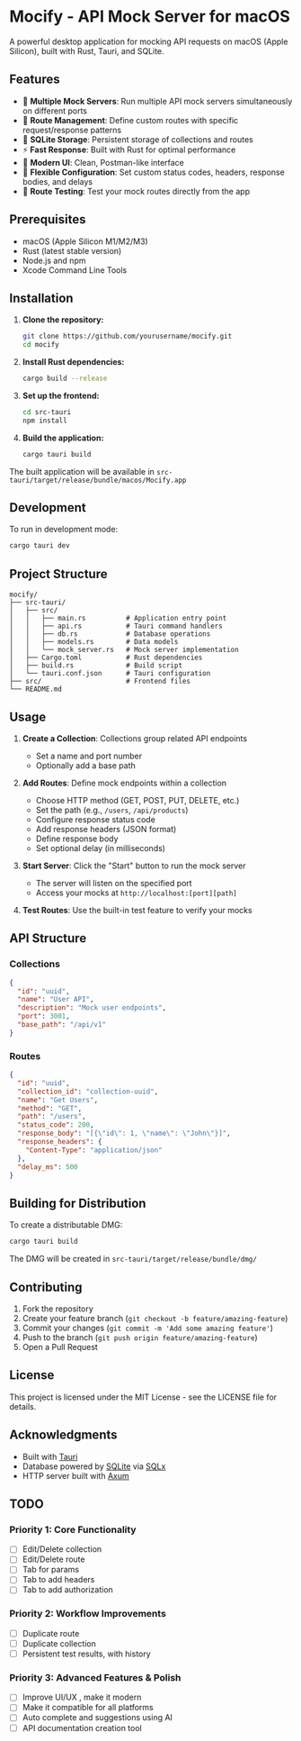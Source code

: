 # Mocify - API Mock Server for macOS

A powerful desktop application for mocking API requests on macOS (Apple Silicon), built with Rust, Tauri, and SQLite.

## Features

- 🚀 **Multiple Mock Servers**: Run multiple API mock servers simultaneously on different ports
- 🎯 **Route Management**: Define custom routes with specific request/response patterns
- 💾 **SQLite Storage**: Persistent storage of collections and routes
- ⚡ **Fast Response**: Built with Rust for optimal performance
- 🎨 **Modern UI**: Clean, Postman-like interface
- 🔧 **Flexible Configuration**: Set custom status codes, headers, response bodies, and delays
- 🧪 **Route Testing**: Test your mock routes directly from the app

## Prerequisites

- macOS (Apple Silicon M1/M2/M3)
- Rust (latest stable version)
- Node.js and npm
- Xcode Command Line Tools

## Installation

1. **Clone the repository:**
   ```bash
   git clone https://github.com/yourusername/mocify.git
   cd mocify
   ```

2. **Install Rust dependencies:**
   ```bash
   cargo build --release
   ```

3. **Set up the frontend:**
   ```bash
   cd src-tauri
   npm install
   ```

4. **Build the application:**
   ```bash
   cargo tauri build
   ```

The built application will be available in `src-tauri/target/release/bundle/macos/Mocify.app`

## Development

To run in development mode:

```bash
cargo tauri dev
```

## Project Structure

```
mocify/
├── src-tauri/
│   ├── src/
│   │   ├── main.rs          # Application entry point
│   │   ├── api.rs           # Tauri command handlers
│   │   ├── db.rs            # Database operations
│   │   ├── models.rs        # Data models
│   │   └── mock_server.rs   # Mock server implementation
│   ├── Cargo.toml           # Rust dependencies
│   ├── build.rs             # Build script
│   └── tauri.conf.json      # Tauri configuration
├── src/                     # Frontend files
└── README.md
```

## Usage

1. **Create a Collection**: Collections group related API endpoints
   - Set a name and port number
   - Optionally add a base path

2. **Add Routes**: Define mock endpoints within a collection
   - Choose HTTP method (GET, POST, PUT, DELETE, etc.)
   - Set the path (e.g., `/users`, `/api/products`)
   - Configure response status code
   - Add response headers (JSON format)
   - Define response body
   - Set optional delay (in milliseconds)

3. **Start Server**: Click the "Start" button to run the mock server
   - The server will listen on the specified port
   - Access your mocks at `http://localhost:[port][path]`

4. **Test Routes**: Use the built-in test feature to verify your mocks

## API Structure

### Collections
```json
{
  "id": "uuid",
  "name": "User API",
  "description": "Mock user endpoints",
  "port": 3001,
  "base_path": "/api/v1"
}
```

### Routes
```json
{
  "id": "uuid",
  "collection_id": "collection-uuid",
  "name": "Get Users",
  "method": "GET",
  "path": "/users",
  "status_code": 200,
  "response_body": "[{\"id\": 1, \"name\": \"John\"}]",
  "response_headers": {
    "Content-Type": "application/json"
  },
  "delay_ms": 500
}
```

## Building for Distribution

To create a distributable DMG:

```bash
cargo tauri build
```

The DMG will be created in `src-tauri/target/release/bundle/dmg/`

## Contributing

1. Fork the repository
2. Create your feature branch (`git checkout -b feature/amazing-feature`)
3. Commit your changes (`git commit -m 'Add some amazing feature'`)
4. Push to the branch (`git push origin feature/amazing-feature`)
5. Open a Pull Request

## License

This project is licensed under the MIT License - see the LICENSE file for details.

## Acknowledgments

- Built with [Tauri](https://tauri.app/)
- Database powered by [SQLite](https://www.sqlite.org/) via [SQLx](https://github.com/launchbadge/sqlx)
- HTTP server built with [Axum](https://github.com/tokio-rs/axum)

## TODO

### Priority 1: Core Functionality
- [ ] Edit/Delete collection
- [ ] Edit/Delete route
- [ ] Tab for params
- [ ] Tab to add headers
- [ ] Tab to add authorization

### Priority 2: Workflow Improvements
- [ ] Duplicate route
- [ ] Duplicate collection
- [ ] Persistent test results, with history

### Priority 3: Advanced Features & Polish
- [ ] Improve UI/UX , make it modern
- [ ] Make it compatible for all platforms
- [ ] Auto complete and suggestions using AI
- [ ] API documentation creation tool